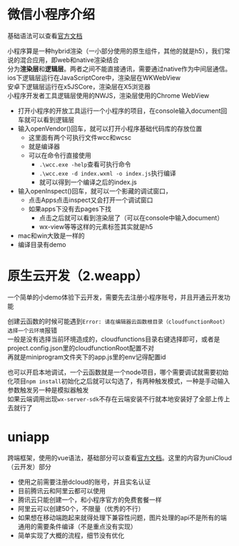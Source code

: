 # 微信小程序介绍
基础语法可以查看[官方文档](https://developers.weixin.qq.com/miniprogram/dev/framework/)

小程序算是一种hybrid渲染（一小部分使用的原生组件，其他的就是h5），我们常说的混合应用，即web和native渲染结合  
分为**渲染层**和**逻辑层**。两者之间不能直接通讯，需要通过native作为中间层通信。  
ios下逻辑层运行在JavaScriptCore中，渲染层在WKWebView  
安卓下逻辑层运行在x5JSCore，渲染层在X5浏览器  
小程序开发者工具逻辑层使用的NWJS，渲染层使用的Chrome WebView  

- 打开小程序的开放工具运行一个小程序的项目，在console输入document回车就可以看到逻辑层  
- 输入openVendor()回车，就可以打开小程序基础代码库的存放位置
  - 这里面有两个可执行文件wcc和wcsc
  - 就是编译器
  - 可以在命令行直接使用
    -  ``.\wcc.exe -help``查看可执行命令
    - ``.\wcc.exe -d index.wxml -o index.js``执行编译
    - 就可以得到一个编译之后的index.js
- 输入openInspect()回车，就可以一个影藏的调试窗口，
  - 点击Apps点击inspect又会打开一个调试窗口
  - 如果apps下没有去pages下找 
    - 点击之后就可以看到渲染层了（可以在console中输入document）
    - wx-view等等这样的元素标签其实就是h5
- mac和win大致是一样的
- 编译目录有demo

# 原生云开发（2.weapp）
一个简单的小demo体验下云开发，需要先去注册小程序账号，并且开通云开发功能

创建云函数的时候可能遇到``Error: 请在编辑器云函数根目录（cloudfunctionRoot）选择一个云环境``报错  
一般是没有选择当前环境造成的，cloudfunctions目录右键选择即可，或者是project.config.json里的cloudfunctionRoot配置不对  
再就是miniprogram文件夹下的app.js里的env记得配置id

也可以开启本地调试，一个云函数就是一个node项目，哪个需要调试就需要初始化项目``npm install``初始化之后就可以勾选了，有两种触发模式，一种是手动输入参数触发另一种是模拟器触发  
如果云端调用出现``wx-server-sdk``不存在云端安装不行就本地安装好了全部上传上去就行了  

# uniapp
跨端框架，使用的vue语法，基础部分可以查看[官方文档](https://uniapp.dcloud.io/)。这里的内容为uniCloud（云开发）部分  
- 使用之前需要注册dcloud的账号，并且实名认证
- 目前腾讯云和阿里云都可以使用
- 腾讯云只能创建一个，和小程序官方的免费套餐一样
- 阿里云可以创建50个，不限量（优秀的不行）
- 如果想在移动端跑起来就得处理下兼容性问题，图片处理的api不是所有的端通用的需要条件编译（不是重点没有实现）
- 简单实现了大概的流程，细节没有优化